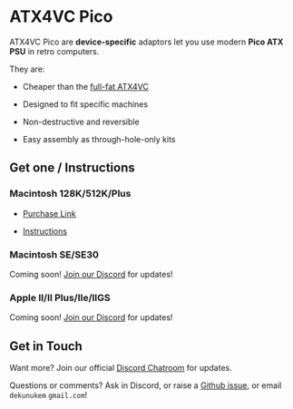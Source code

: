 # ATX4VC Pico

ATX4VC Pico are **device-specific** adaptors let you use modern **Pico ATX PSU** in retro computers.

They are:

* Cheaper than the [full-fat ATX4VC](../)

* Designed to fit specific machines

* Non-destructive and reversible

* Easy assembly as through-hole-only kits

## Get one / Instructions

### Macintosh 128K/512K/Plus

* [Purchase Link](.)

* [Instructions](og_mac.md)

### Macintosh SE/SE30

Coming soon! [Join our Discord](https://discord.gg/T9uuFudg7j) for updates!

### Apple II/II Plus/IIe/IIGS

Coming soon! [Join our Discord](https://discord.gg/T9uuFudg7j) for updates!

## Get in Touch

Want more? Join our official [Discord Chatroom](https://discord.gg/T9uuFudg7j) for updates.

Questions or comments? Ask in Discord, or raise a [Github issue](https://github.com/dekuNukem/ATX4VC/issues), or email `dekunukem` `gmail.com`!


